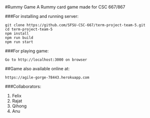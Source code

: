 #Rummy Game
A Rummy card game made for CSC 667/867

###For installing and running server:
```
git clone https://github.com/SFSU-CSC-667/term-project-team-5.git
cd term-project-team-5
npm install
npm run build
npm run start
```

###For playing game:
```
Go to http://localhost:3000 on browser
```
##Game also available online at:
```
https://agile-gorge-78443.herokuapp.com
```

###Collaborators:
1. Felix
2. Rajat
3. Qihong
4. Anu
